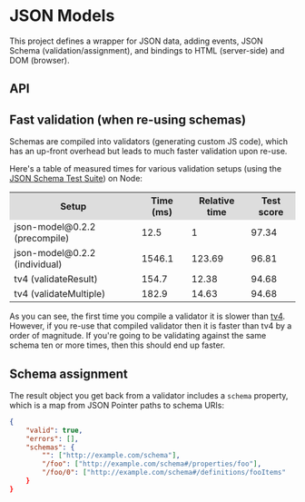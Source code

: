 # JSON Models

This project defines a wrapper for JSON data, adding events, JSON Schema (validation/assignment), and bindings to HTML (server-side) and DOM (browser).

## API

## Fast validation (when re-using schemas)

Schemas are compiled into validators (generating custom JS code), which has an up-front overhead but leads to much faster validation upon re-use.

Here's a table of measured times for various validation setups (using the [JSON Schema Test Suite](https://github.com/json-schema/JSON-Schema-Test-Suite)) on Node:

<!--SPEEDSTART-->
<table width="100%"><tr><th style="background-color: #DDD;">Setup</th><th style="background-color: #DDD;">Time (ms)</th><th style="background-color: #DDD;">Relative time</th><th style="background-color: #DDD;">Test score</th></tr><tr><tr><td>json-model@0.2.2 (precompile)</td><td>12.5</td><td>1</td><td>97.34</td></tr></tr><tr><tr><td>json-model@0.2.2 (individual)</td><td>1546.1</td><td>123.69</td><td>96.81</td></tr></tr><tr><tr><td>tv4 (validateResult)</td><td>154.7</td><td>12.38</td><td>94.68</td></tr></tr><tr><tr><td>tv4 (validateMultiple)</td><td>182.9</td><td>14.63</td><td>94.68</td></tr></tr></table>
<!--SPEEDEND-->

As you can see, the first time you compile a validator it is slower than [tv4](https://www.npmjs.org/package/tv4).  However, if you re-use that compiled validator then it is faster than tv4 by a order of magnitude.  If you're going to be validating against the same schema ten or more times, then this should end up faster.

## Schema assignment

The result object you get back from a validator includes a `schema` property, which is a map from JSON Pointer paths to schema URIs:

```json
{
	"valid": true,
	"errors": [],
	"schemas": {
		"": ["http://example.com/schema"],
		"/foo": ["http://example.com/schema#/properties/foo"],
		"/foo/0": ["http://example.com/schema#/definitions/fooItems"
	}
}
```